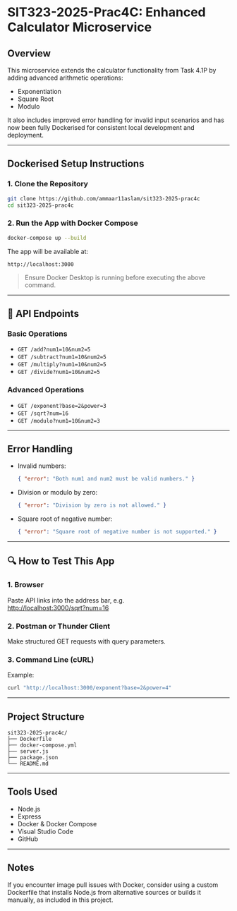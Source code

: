 # SIT323-2025-Prac4C: Enhanced Calculator Microservice

## Overview

This microservice extends the calculator functionality from Task 4.1P by adding advanced arithmetic operations:

- Exponentiation
- Square Root
- Modulo

It also includes improved error handling for invalid input scenarios and has now been fully Dockerised for consistent local development and deployment.

---

## Dockerised Setup Instructions

### 1. Clone the Repository

```bash
git clone https://github.com/ammaar11aslam/sit323-2025-prac4c
cd sit323-2025-prac4c
```

### 2. Run the App with Docker Compose

```bash
docker-compose up --build
```

The app will be available at:

```
http://localhost:3000
```

> Ensure Docker Desktop is running before executing the above command.

---

## 🧾 API Endpoints

### Basic Operations

- `GET /add?num1=10&num2=5`
- `GET /subtract?num1=10&num2=5`
- `GET /multiply?num1=10&num2=5`
- `GET /divide?num1=10&num2=5`

### Advanced Operations

- `GET /exponent?base=2&power=3`
- `GET /sqrt?num=16`
- `GET /modulo?num1=10&num2=3`

---

## Error Handling

- Invalid numbers:
  ```json
  { "error": "Both num1 and num2 must be valid numbers." }
  ```
- Division or modulo by zero:
  ```json
  { "error": "Division by zero is not allowed." }
  ```
- Square root of negative number:
  ```json
  { "error": "Square root of negative number is not supported." }
  ```

---

## 🔍 How to Test This App

### 1. **Browser**

Paste API links into the address bar, e.g.  
[http://localhost:3000/sqrt?num=16](http://localhost:3000/sqrt?num=16)

### 2. **Postman or Thunder Client**

Make structured GET requests with query parameters.

### 3. **Command Line (cURL)**

Example:

```bash
curl "http://localhost:3000/exponent?base=2&power=4"
```

---

## Project Structure

```
sit323-2025-prac4c/
├── Dockerfile
├── docker-compose.yml
├── server.js
├── package.json
└── README.md
```

---

## Tools Used

- Node.js
- Express
- Docker & Docker Compose
- Visual Studio Code
- GitHub

---

## Notes

If you encounter image pull issues with Docker, consider using a custom Dockerfile that installs Node.js from alternative sources or builds it manually, as included in this project.
